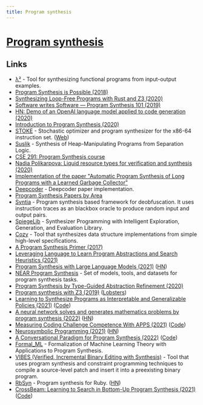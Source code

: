 ```yaml
---
title: Program synthesis
---
```


# [Program synthesis](https://en.wikipedia.org/wiki/Program_synthesis)

## Links

- [λ²](https://github.com/jfeser/L2) - Tool for synthesizing functional programs from input-output examples.
- [Program Synthesis is Possible (2018)](https://www.cs.cornell.edu/~asampson/blog/minisynth.html)
- [Synthesizing Loop-Free Programs with Rust and Z3 (2020)](https://fitzgeraldnick.com/2020/01/13/synthesizing-loop-free-programs.html)
- [Software writes Software — Program Synthesis 101 (2019)](https://medium.com/@vidiborskiy/software-writes-software-program-synthesis-101-294a9a35177)
- [HN: Demo of an OpenAI language model applied to code generation (2020)](https://news.ycombinator.com/item?id=23250379)
- [Introduction to Program Synthesis (2020)](http://people.csail.mit.edu/asolar/SynthesisCourse/index.htm)
- [STOKE](https://github.com/StanfordPL/stoke) - Stochastic optimizer and program synthesizer for the x86-64 instruction set. ([Web](http://stoke.stanford.edu/))
- [Suslik](https://github.com/TyGuS/suslik) - Synthesis of Heap-Manipulating Programs from Separation Logic.
- [CSE 291: Program Synthesis course](https://github.com/nadia-polikarpova/cse291-program-synthesis)
- [Nadia Polikarpova: Liquid resource types for verification and synthesis (2020)](https://www.youtube.com/watch?v=BW3ZDtjD_Yw)
- [Implementation of the paper "Automatic Program Synthesis of Long Programs with a Learned Garbage Collector"](https://github.com/amitz25/PCCoder)
- [Deepcoder](https://github.com/dkamm/deepcoder) - Deepcoder paper implementation.
- [Program Synthesis Papers by Area](https://docs.google.com/spreadsheets/d/1F0MH949En1wn-iCDS6dunkIs8YdwxZjLkXsY7Xy2iro/htmlview)
- [Syntia](https://github.com/RUB-SysSec/syntia) - Program synthesis based framework for deobfuscation. It uses instruction traces as an blackbox oracle to produce random input and output pairs.
- [SpiegeLib](https://github.com/spiegelib/spiegelib) - Synthesizer Programming with Intelligent Exploration, Generation, and Evaluation Library.
- [Cozy](https://github.com/CozySynthesizer/cozy) - Tool that synthesizes data structure implementations from simple high-level specifications.
- [A Program Synthesis Primer (2017)](https://barghouthi.github.io/2017/04/24/synthesis-primer/)
- [Leveraging Language to Learn Program Abstractions and Search Heuristics (2021)](https://arxiv.org/abs/2106.11053)
- [Program Synthesis with Large Language Models (2021)](https://arxiv.org/abs/2108.07732) ([HN](https://news.ycombinator.com/item?id=28217026))
- [NEAR Program Synthesis](https://github.com/nearai/program_synthesis) - Set of models, tools, and datasets for program synthesis tasks.
- [Program Synthesis by Type-Guided Abstraction Refinement (2020)](https://aaronguo1996.github.io/publication/tygar/tygar-paper.pdf)
- [Program synthesis with Z3 (2019)](https://www.mattkeeter.com/projects/synthesis/) ([Lobsters](https://lobste.rs/s/xelij5/program_synthesis_with_z3_2019))
- [Learning to Synthesize Programs as Interpretable and Generalizable Policies (2021)](https://arxiv.org/abs/2108.13643) ([Code](https://github.com/clvrai/leaps))
- [A neural network solves and generates mathematics problems by program synthesis (2022)](https://arxiv.org/abs/2112.15594) ([HN](https://news.ycombinator.com/item?id=29853802))
- [Measuring Coding Challenge Competence With APPS (2021)](https://arxiv.org/abs/2105.09938) ([Code](https://github.com/hendrycks/apps))
- [Neurosymbolic Programming (2021)](https://www.cs.utexas.edu/~swarat/pubs/PGL-049-Plain.pdf) ([HN](https://news.ycombinator.com/item?id=30631907))
- [A Conversational Paradigm for Program Synthesis (2022)](https://arxiv.org/abs/2203.13474) ([Code](https://github.com/salesforce/CodeGen))
- [Formal_ML](https://github.com/IBM/FormalML) - Formalization of Machine Learning Theory with Applications to Program Synthesis.
- [VIBES (Verified, Incremental Binary Editing with Synthesis)](https://github.com/draperlaboratory/VIBES) - Tool that uses program synthesis and constraint programming techniques to compile a source-level patch and insert it into a preexisting binary program.
- [RbSyn](https://github.com/ngsankha/rbsyn) - Program synthesis for Ruby. ([HN](https://news.ycombinator.com/item?id=31015363))
- [CrossBeam: Learning to Search in Bottom-Up Program Synthesis (2021)](https://openreview.net/forum?id=qhC8mr2LEKq) ([Code](https://github.com/google-research/crossbeam))
